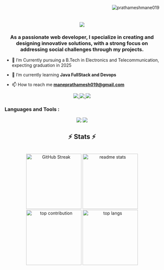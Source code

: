 <p align="right">
  <img src="https://komarev.com/ghpvc/?username=prathameshmane019&label=Profile%20views&color=0e75b6&style=flat" alt="prathameshmane019" />
</p>

<h1 align="center">
  <img src="https://readme-typing-svg.herokuapp.com/?font=Righteous&size=35&center=true&vCenter=true&width=500&height=70&duration=4000&lines=Hi+There!+👋;+I'm+Prathamesh+Mane!;" />
</h1>
<h3 align="center">As a passionate web developer, I specialize in creating and designing innovative solutions, with a strong focus on addressing social challenges through my projects.</h3>

- 📖 I’m Currently pursuing a B.Tech in Electronics and Telecommunication, expecting graduation in 2025

- 🌱 I’m currently learning **Java FullStack and Devops**

- 📫 How to reach me **maneprathamesh019@gmail.com**

<div align="center">
  <a href="mailto:maneprathamesh019@gmail.com">
    <img src="https://img.shields.io/badge/Gmail-333333?style=for-the-badge&logo=gmail&logoColor=red" />
  </a>
  <a href="https://linkedin.com/in/prathamesh-mane-2308a5241/" target="_blank">
    <img src="https://img.shields.io/badge/LinkedIn-0077B5?style=for-the-badge&logo=linkedin&logoColor=white" />
  </a>
  <a href="https://twitter.com/prathamesh12633">
    <img src="https://img.shields.io/badge/Twitter-FF5722?style=for-the-badge&logo=twitter&logoColor=white" />
  </a>
</div>

<h3 align="left">Languages and Tools : </h3>
<div align="center">
  <img src="https://skillicons.dev/icons?i=react,nextjs,tailwind,bootstrap,html,css,vscode,github,angular,spring,git,arduino,docker,redux" />
  <img src="https://skillicons.dev/icons?i=nodejs,python,javascript,typescript,express,mongodb,redis,c,java,postgres,linux,matlab,nginx,postman" />
</div>

<h2 align="center">⚡ Stats ⚡</h2>
<br>
<div align="center">
  <img height="180" src="https://github-readme-streak-stats.herokuapp.com?user=prathameshmane019&theme=react&border_radius=10" alt="GitHub Streak" />
  <img height="180" src="https://github-readme-stats.vercel.app/api?username=prathameshmane019&count_private=true&show_icons=true&theme=react&rank_icon=github&border_radius=10" alt="readme stats" />
</div>
<div align="center">
  <img height="180" src="https://github-contributor-stats.vercel.app/api?username=prathameshmane019&limit=5&theme=react&combine_all_yearly_contributions=true" alt="top contribution" />
  <img height="180" src="https://github-readme-stats.vercel.app/api/top-langs/?username=prathameshmane019&hide=HTML&langs_count=8&layout=compact&theme=react&border_radius=10&size_weight=0.5&count_weight=0.5&exclude_repo=github-readme-stats" alt="top langs" />
</div>
